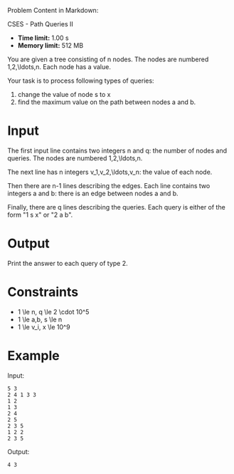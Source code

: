 Problem Content in Markdown:


CSES \- Path Queries II




* **Time limit:** 1\.00 s
* **Memory limit:** 512 MB




You are given a tree consisting of n nodes. The nodes are numbered 1,2,\\ldots,n. Each node has a value.


Your task is to process following types of queries:


1. change the value of node s to x
2. find the maximum value on the path between nodes a and b.


Input
=====


The first input line contains two integers n and q: the number of nodes and queries. The nodes are numbered 1,2,\\ldots,n.


The next line has n integers v\_1,v\_2,\\ldots,v\_n: the value of each node.


Then there are n\-1 lines describing the edges. Each line contains two integers a and b: there is an edge between nodes a and b.


Finally, there are q lines describing the queries. Each query is either of the form "1 s x" or "2 a b".


Output
======


Print the answer to each query of type 2\.


Constraints
===========


* 1 \\le n, q \\le 2 \\cdot 10^5
* 1 \\le a,b, s \\le n
* 1 \\le v\_i, x \\le 10^9


Example
=======


Input:



```
5 3
2 4 1 3 3
1 2
1 3
2 4
2 5
2 3 5
1 2 2
2 3 5

```

Output:



```
4 3

```
 

